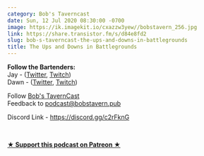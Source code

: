 ```yaml
---
category: Bob's Taverncast
date: Sun, 12 Jul 2020 08:30:00 -0700
image: https://ik.imagekit.io/cxazzw3yew//bobstavern_256.jpg
link: https://share.transistor.fm/s/d84e8fd2
slug: bob-s-taverncast-the-ups-and-downs-in-battlegrounds
title: The Ups and Downs in Battlegrounds
---
```


<p><strong>Follow the Bartenders:<br /></strong>Jay - (<a href="https://twitter.com/kjaymiller">Twitter</a>, <a href="https://twitch.tv/kjaymiller">Twitch</a>)<br />Dawn - (<a href="https://twitter.com/dawniedk">Twitter</a>, <a href="https://twitch.tv/dragonriderdk">Twitch</a>)</p><p>Follow <a href="https://twitter.com/bobstavernhs">Bob's TavernCast</a><br />Feedback to <a href="mailto:podcast@bobstavern.pub">podcast@bobstavern.pub</a></p><p>Discord Link - <a href="https://discord.gg/c2rFknG">https://discord.gg/c2rFknG</a></p><p><br /></p><p><strong><a href="http://patreon.bobstavern.pub" rel="payment" title="★ Support this podcast on Patreon ★">★ Support this podcast on Patreon ★</a></strong></p>